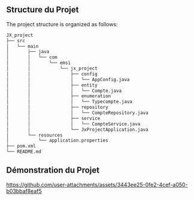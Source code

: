 ## **Structure du Projet**
The project structure is organized as follows:
```bash  
JX_project
├── src
│   └── main
│       ├── java
│       │   └── com
│       │       └── emsi
│       │           └── jx_project
│       │               ├── config
│       │               │   └── AppConfig.java
│       │               ├── entity
│       │               │   └── Compte.java
│       │               ├── enumeration
│       │               │   └── Typecompte.java
│       │               ├── repository
│       │               │   └── CompteRepository.java
│       │               ├── service
│       │               │   └── CompteService.java
│       │               └── JxProjectApplication.java
│       └── resources
│           └── application.properties
├── pom.xml
└── README.md
```
## **Démonstration du Projet**
https://github.com/user-attachments/assets/3443ee25-0fe2-4cef-a050-b03bbaf8eaf5




